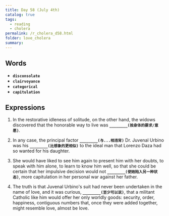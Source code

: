 ```yaml
---
title: Day 58 (July 4th)
catalog: true
tags: 
  - reading
  - cholera
permalink: /r_cholera_d58.html
folder: love_cholera
summary: 
---
```


## Words

-   <b data-toggle="tooltip" data-original-title="{{site.data.glossary.disconsolate}}">`disconsolate`</b>
-   <b data-toggle="tooltip" data-original-title="{{site.data.glossary.clairvoyance}}">`clairvoyance`</b>
-   <b data-toggle="tooltip" data-original-title="{{site.data.glossary.categorical}}">`categorical`</b>
-   <b data-toggle="tooltip" data-original-title="{{site.data.glossary.capitulation}}">`capitulation`</b>


## Expressions

1.  In the restorative idleness of solitude, on the other hand, the widows discovered that the honorable way to live was <b data-toggle="tooltip" data-original-title="{{site.data.answers.58_a}}">`________(按身体的要求/意愿)`</b>.

2.  In any case, the principal factor <b data-toggle="tooltip" data-original-title="{{site.data.answers.58_b}}">`________(与...相违背)`</b> Dr. Juvenal Urbino was his <b data-toggle="tooltip" data-original-title="{{site.data.answers.58_b2}}">`________(比想象的更相似)`</b> to the ideal man that Lorenzo Daza had so wanted for his daughter.

3.  She would have liked to see him again to present him with her doubts, to speak with him alone, to learn to know him well, so that she could be certain that her impulsive decision would not <b data-toggle="tooltip" data-original-title="{{site.data.answers.58_c}}">`________(使她陷入另一种状态)`</b>, more capitulation in her personal war against her father.

4.  The truth is that Juvenal Urbino's suit had never been undertaken in the name of love, and it was curious, <b data-toggle="tooltip" data-original-title="{{site.data.answers.58_d}}">`________(至少可以说)`</b>, that a militant Catholic like him would offer her only worldly goods: security, order, happiness, contiguous numbers that, once they were added together, might resemble love, almost be love.